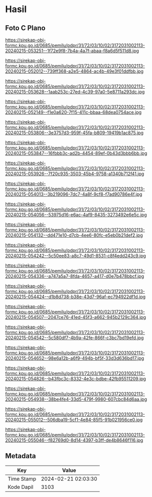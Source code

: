 # Hasil

## Foto C Plano

https://sirekap-obj-formc.kpu.go.id/0685/pemilu/pdpr/31/72/03/10/02/3172031002113-20240215-053251--1f72e9f8-7b4a-4a7f-abaa-f8a6d5f511d8.jpg

https://sirekap-obj-formc.kpu.go.id/0685/pemilu/pdpr/31/72/03/10/02/3172031002113-20240215-052012--739ff368-a2e5-4864-ac4b-49e3f01ddfbb.jpg

https://sirekap-obj-formc.kpu.go.id/0685/pemilu/pdpr/31/72/03/10/02/3172031002113-20240215-053628--1aab253c-27ed-4c39-97a0-5e8711a293dc.jpg

https://sirekap-obj-formc.kpu.go.id/0685/pemilu/pdpr/31/72/03/10/02/3172031002113-20240215-052149--f1e0a620-7f15-411c-bbaa-68dea0754ace.jpg

https://sirekap-obj-formc.kpu.go.id/0685/pemilu/pdpr/31/72/03/10/02/3172031002113-20240215-053806--3e3757d3-959f-45fa-b809-19419b1ac875.jpg

https://sirekap-obj-formc.kpu.go.id/0685/pemilu/pdpr/31/72/03/10/02/3172031002113-20240215-053847--16fbbb3c-ad2b-4454-89ef-0b43d3bbb6bb.jpg

https://sirekap-obj-formc.kpu.go.id/0685/pemilu/pdpr/31/72/03/10/02/3172031002113-20240215-053926--7f20c935-3503-45b4-9758-a1340b712f41.jpg

https://sirekap-obj-formc.kpu.go.id/0685/pemilu/pdpr/31/72/03/10/02/3172031002113-20240215-054013--3b219096-7dc7-4a8f-9cf8-f7ad90786e4f.jpg

https://sirekap-obj-formc.kpu.go.id/0685/pemilu/pdpr/31/72/03/10/02/3172031002113-20240215-054056--53975d16-e6ac-4af9-8435-3273492e6e5c.jpg

https://sirekap-obj-formc.kpu.go.id/0685/pemilu/pdpr/31/72/03/10/02/3172031002113-20240215-054132--dd471e10-d7cb-4ee6-80fc-e5eb0b21def2.jpg

https://sirekap-obj-formc.kpu.go.id/0685/pemilu/pdpr/31/72/03/10/02/3172031002113-20240215-054242--5c50ee83-a8c7-49d1-8531-c8f4edd243c9.jpg

https://sirekap-obj-formc.kpu.go.id/0685/pemilu/pdpr/31/72/03/10/02/3172031002113-20240215-054336--a747a5a7-8fda-4657-a417-d0e7b478bbcf.jpg

https://sirekap-obj-formc.kpu.go.id/0685/pemilu/pdpr/31/72/03/10/02/3172031002113-20240215-054424--d1b8d738-b38e-43d7-96af-ec794922df1d.jpg

https://sirekap-obj-formc.kpu.go.id/0685/pemilu/pdpr/31/72/03/10/02/3172031002113-20240215-054507--2047ce76-41ed-45f3-a662-945b2129c364.jpg

https://sirekap-obj-formc.kpu.go.id/0685/pemilu/pdpr/31/72/03/10/02/3172031002113-20240215-054542--5c580df7-4b9a-42fe-866f-c3bc7bd19efd.jpg

https://sirekap-obj-formc.kpu.go.id/0685/pemilu/pdpr/31/72/03/10/02/3172031002113-20240215-054652--98e6a12b-a6f9-494b-bf5f-33d3d636bd17.jpg

https://sirekap-obj-formc.kpu.go.id/0685/pemilu/pdpr/31/72/03/10/02/3172031002113-20240215-054826--b43fbc3c-8332-4e3c-bdbe-42fb95511209.jpg

https://sirekap-obj-formc.kpu.go.id/0685/pemilu/pdpr/31/72/03/10/02/3172031002113-20240215-054938--38be4fe4-33d5-479f-9980-607cbc84d6aa.jpg

https://sirekap-obj-formc.kpu.go.id/0685/pemilu/pdpr/31/72/03/10/02/3172031002113-20240215-055012--506dba19-5cf1-4e84-85f5-91b021956ce0.jpg

https://sirekap-obj-formc.kpu.go.id/0685/pemilu/pdpr/31/72/03/10/02/3172031002113-20240215-055046--f82769d0-8d14-4397-b3ff-de4b8646f116.jpg


## Metadata

| Key        | Value               |
| ---------- | ------------------- |
| Time Stamp | 2024-02-21 02:03:30 |
| Kode Dapil | 3103                |




